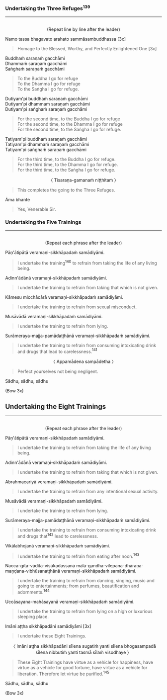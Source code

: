 ### Undertaking the Three Refuges<a href="appendix/endnotes.html#en139" style="text-decoration: none;"><sup>139</sup></a><a id="three-refuges"></a>
---
<br>

<center>
(Repeat line by line after the leader)
</center>

Namo tassa bhagavato arahato sammāsambuddhassa [3x]

<div class="english">

> Homage to the Blessed, Worthy, and Perfectly Enlightened One [3x]

</div>

Buddhaṁ saraṇaṁ gacchāmi\
Dhammaṁ saraṇaṁ gacchāmi\
Saṅghaṁ saraṇaṁ gacchāmi

<div class="english">

> To the Buddha I go for refuge\
> To the Dhamma I go for refuge\
> To the Saṅgha I go for refuge.

</div>

Dutiyam'pi buddhaṁ saraṇaṁ gacchāmi\
Dutiyam'pi dhammaṁ saraṇaṁ gacchāmi\
Dutiyam'pi saṅghaṁ saraṇaṁ gacchāmi

<div class="english">

> For the second time, to the Buddha I go for refuge\
> For the second time, to the Dhamma I go for refuge\
> For the second time, to the Saṅgha I go for refuge.

</div>

Tatiyam'pi buddhaṁ saraṇaṁ gacchāmi\
Tatiyam'pi dhammaṁ saraṇaṁ gacchāmi\
Tatiyam'pi saṅghaṁ saraṇaṁ gacchāmi

<div class="english">

> For the third time, to the Buddha I go for refuge.\
> For the third time, to the Dhamma I go for refuge.\
> For the third time, to the Saṅgha I go for refuge.

</div>

<center>
〈 Tisaraṇa-gamanaṁ niṭṭhitaṁ 〉
</center>

<div class="english">

> This completes the going to the Three Refuges.

</div>

Āma bhante

<div class="english">

> Yes, Venerable Sir.

</div>

### Undertaking the Five Trainings<a id="five-training"></a>
---
<br>

<center>
(Repeat each phrase after the leader)
</center>

Pāṇ'ātipātā veramaṇi-sikkhāpadaṁ samādiyāmi.

<div class="english">

> I undertake the training<a href="appendix/endnotes.html#en140" style="text-decoration: none;"><sup>140</sup></a> to refrain from taking the life of any living being.

</div>

Adinn'ādānā veramaṇi-sikkhāpadaṁ samādiyāmi.

<div class="english">

> I undertake the training to refrain from taking that which is not given.

</div>

Kāmesu micchācārā veramaṇi-sikkhāpadaṁ samādiyāmi.

<div class="english">

> I undertake the training to refrain from sexual misconduct.

</div>

Musāvādā veramaṇi-sikkhāpadaṁ samādiyāmi.

<div class="english">

> I undertake the training to refrain from lying.

</div>

Surāmeraya-majja-pamādaṭṭhānā veramaṇi-sikkhāpadaṁ samādiyāmi.

<div class="english">

> I undertake the training to refrain from consuming intoxicating drink and drugs that lead to carelessness.<a href="appendix/endnotes.html#en141" style="text-decoration: none;"><sup>141</sup></a>

</div>

<center>
〈 Appamādena sampādetha 〉
</center>

<div class="english">

>Perfect yourselves not being negligent.

</div>

Sādhu, sādhu, sādhu

(Bow 3x)

## Undertaking the Eight Trainings<a id="eight-trainings"></a>
---
<br>

<center>
(Repeat each phrase after the leader)
</center>

Pāṇ'ātipātā veramaṇi-sikkhāpadaṁ samādiyāmi.

<div class="english">

> I undertake the training to refrain from taking the life of any living being.

</div>

Adinn'ādānā veramaṇi-sikkhāpadaṁ samādiyāmi.

<div class="english">

> I undertake the training to refrain from taking that which is not given.

</div>

Abrahmacariyā veramaṇi-sikkhāpadaṁ samādiyāmi.

<div class="english">

> I undertake the training to refrain from any intentional sexual activity.

</div>

Musāvādā veramaṇi-sikkhāpadaṁ samādiyāmi.

<div class="english">

> I undertake the training to refrain from lying.

</div>

Surāmeraya-majja-pamādaṭṭhānā veramaṇi-sikkhāpadaṁ samādiyāmi.

<div class="english">

> I undertake the training to refrain from consuming intoxicating drink and drugs that<a href="appendix/endnotes.html#en142" style="text-decoration: none;"><sup>142</sup></a> lead to carelessness.

</div>

Vikālabhojanā veramaṇi-sikkhāpadaṁ samādiyāmi.

<div class="english">

> I undertake the training to refrain from eating after noon.<a href="appendix/endnotes.html#en143" style="text-decoration: none;"><sup>143</sup></a>

</div>

Nacca-gīta-vādita-visūkadassanā mālā-gandha-vilepana-dhāraṇa-maṇḍana-vibhūsanaṭṭhānā veramaṇi-sikkhāpadaṁ samādiyāmi.

<div class="english">

> I undertake the training to refrain from dancing, singing, music and going to entertainments; from perfumes, beautification and adornments.<a href="appendix/endnotes.html#en144" style="text-decoration: none;"><sup>144</sup></a>

</div>

Uccāsayana-mahāsayanā veramaṇi-sikkhāpadaṁ samādiyāmi.

<div class="english">

> I undertake the training to refrain from lying on a high or luxurious sleeping place.

</div>

Imāni aṭṭha sikkhāpadāni samādiyāmi [3x]

<div class="english">

> I undertake these Eight Trainings.

</div>

<center>
〈 Imāni aṭṭha sikkhāpadāni sīlena sugatiṁ yanti sīlena bhogasampadā sīlena nibbutiṁ yanti tasmā sīlaṁ visodhaye 〉
</center>

<div class="english">

> These Eight Trainings
> have virtue as a vehicle for happiness,
> have virtue as a vehicle for good fortune,
> have virtue as a vehicle for liberation.
> Therefore let virtue be purified.<a href="appendix/endnotes.html#en145" style="text-decoration: none;"><sup>145</sup></a>

</div>

Sādhu, sādhu, sādhu

(Bow 3x)
